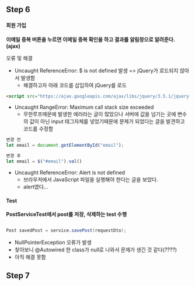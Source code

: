## Step 6

#### 회원 가입

**이메일 중복 버튼을 누르면 이메일 중복 확인을 하고 결과를 알림창으로 알려준다. (ajax)**

오류 및 해결

* Uncaught ReferenceError: $ is not defined 발생 => jQuery가 로드되지 않아서 발생함
  * 해결하고자 아래 코드를 삽입하여 jQuery를 로드

```html
<script src="https://ajax.googleapis.com/ajax/libs/jquery/3.5.1/jquery.min.js"></script>
```
 
* Uncaught RangeError: Maximum call stack size exceeded
  * 무한루프때문에 발생한 에러라는 글이 많았으나 서버에 값을 넘기는 곳에 변수의 값이 아닌 input 태그자체를 넣었기때문에 문제가 되었다는 글을 발견하고 코드를 수정함
```javascript
변경 전
let email = document.getElementById("email");

변경 후
let email = $("#email").val()
```

* Uncaught ReferenceError: Alert is not defined
  *  브라우저에서 JavaScript 파일을 실행해야 한다는 글을 보았다. 
  *  alert였다...


#### Test

**PostServiceTest에서 post를 저장, 삭제하는 test 수행**

```java

Post savedPost = service.savePost(requestDto);

```

* NullPointerException 오류가 발생
 * 찾아보니 @Autowired 한 class가 null로 나와서 문제가 생긴 것 같다(????)
 * 아직 해결 못함


## Step 7

